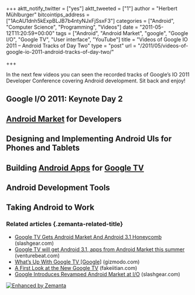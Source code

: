 +++
aktt_notify_twitter = ["yes"]
aktt_tweeted = ["1"]
author = "Herbert Mühlburger"
bitcointips_address = ["1AcAU1dnh5kExpBLJB7b4ntyNJxFjSsxF3"]
categories = ["Android", "Computer Science", "Programming", "Videos"]
date = "2011-05-12T11:20:59+00:00"
tags = ["Android", "Android Market", "google", "Google I/O", "Google TV", "User interface", "YouTube"]
title = "Videos of Google IO 2011 – Android Tracks of Day Two"
type = "post"
url = "/2011/05/videos-of-google-io-2011-android-tracks-of-day-two/"

+++
<p id="watch-headline-title">
  In the next few videos you can seen the recorded tracks of Google&#8217;s IO 2011 Developer Conference covering Android development. Sit back and enjoy!
</p>

## Google I/O 2011: Keynote Day 2



## <a class="zem_slink" title="Android Market" href="http://www.android.com/market/" rel="homepage">Android Market</a> for Developers



## Designing and Implementing Android UIs for Phones and Tablets



## Building <a class="zem_slink" title="Android" href="http://code.google.com/android/" rel="homepage">Android Apps</a> for <a class="zem_slink" title="Google TV" href="http://www.google.com/tv" rel="homepage">Google TV</a>



## Android Development Tools



## Taking Android to Work



### Related articles {.zemanta-related-title}

<ul class="zemanta-article-ul">
  <li class="zemanta-article-ul-li">
    <a href="http://www.slashgear.com/google-tv-gets-android-market-and-android-3-1-honeycomb-10151173/">Google TV Gets Android Market And Android 3.1 Honeycomb</a> (slashgear.com)
  </li>
  <li class="zemanta-article-ul-li">
    <a href="http://venturebeat.com/2011/05/10/google-tv-android-3-1-market/">Google TV will get Android 3.1, apps from Android Market this summer</a> (venturebeat.com)
  </li>
  <li class="zemanta-article-ul-li">
    <a href="http://gizmodo.com/5800599/whats-up-with-google-tv">What&#8217;s Up With Google TV [Google]</a> (gizmodo.com)
  </li>
  <li class="zemanta-article-ul-li">
    <a href="http://fakeiitian.com/technology/a-first-look-at-the-new-google-tv/">A First Look at the New Google TV</a> (fakeiitian.com)
  </li>
  <li class="zemanta-article-ul-li">
    <a href="http://www.slashgear.com/google-introduces-revamped-android-market-at-io-11151517/">Google Introduces Revamped Android Market at I/O</a> (slashgear.com)
  </li>
</ul>

<div class="zemanta-pixie">
  <a class="zemanta-pixie-a" title="Enhanced by Zemanta" href="http://www.zemanta.com/"><img class="zemanta-pixie-img" src="http://img.zemanta.com/zemified_e.png?x-id=96e9da7f-2358-486c-b509-2c5203483cc8" alt="Enhanced by Zemanta" /></a>
</div>